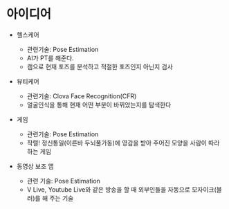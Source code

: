 # 아이디어

- 헬스케어
  - 관련기술: Pose Estimation
  - AI가 PT를 해준다.
  - 캠으로 현재 포즈를 분석하고 적절한 포즈인지 아닌지 검사

- 뷰티케어
  - 관련기술: Clova Face Recognition(CFR)
  - 얼굴인식을 통해 현재 어떤 부분이 바뀌었는지를 탐색한다

- 게임
  - 관련기술: Pose Estimation
  - 작렬! 정신통일(이른바 두뇌풀가동)에 영감을 받아 주어진 모양을 사람이 따라 하는 게임

- 동영상 보조 앱
  - 관련 기술: Pose Estimation
  - V Live, Youtube Live와 같은 방송을 할 때 외부인들을 자동으로 모자이크(블러)를 해 주는 기술
  